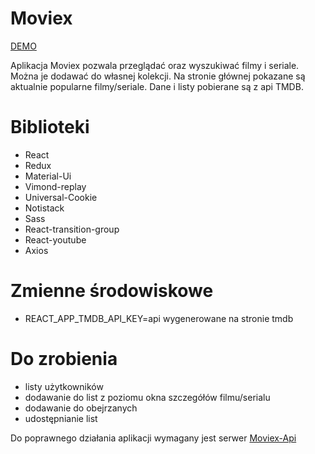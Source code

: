 # Moviex

[DEMO](https://moviex.wesonline.site)

Aplikacja Moviex pozwala przeglądać oraz wyszukiwać filmy i seriale. Można je dodawać do własnej kolekcji. Na stronie głównej pokazane są aktualnie popularne filmy/seriale. Dane i listy pobierane są z api TMDB.

# Biblioteki
- React
- Redux
- Material-Ui
- Vimond-replay
- Universal-Cookie
- Notistack
- Sass
- React-transition-group
- React-youtube
- Axios

# Zmienne środowiskowe

- REACT_APP_TMDB_API_KEY=api wygenerowane na stronie tmdb

# Do zrobienia
- listy użytkowników
- dodawanie do list z poziomu okna szczegółów filmu/serialu
- dodawanie do obejrzanych
- udostępnianie list

Do poprawnego działania aplikacji wymagany jest serwer [Moviex-Api](https://github.com/Spyszo/moviex-api)
